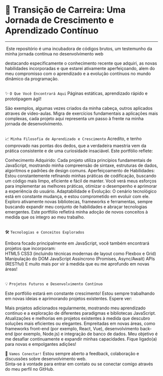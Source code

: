 # 🚀 Transição de Carreira: Uma Jornada de Crescimento e Aprendizado Contínuo


---
&nbsp;Este repositório é uma incubadora de códigos brutos, um testemunho da minha jornada contínua no desenvolvimento web
</p>  

 destacando especificamente o conhecimento recente que adquiri, as novas habilidades incorporadas e que estarei ativamente aperfeiçoando, alem do meu compromisso com o aprendizado e a evolução contínuos no mundo dinâmico da programação.
<br>
<br>

✨&nbsp;`O Que Você Encontrará Aqui`
Páginas estáticas, aprendizado rápido e prototipagem ágil!

São exemplos, algumas vezes criados da minha cabeça, outros aplicados atraves de video-aulas. Migra de exercícios fundamentais a aplicações mais complexas, cada projeto aqui representa um passo à frente na minha jornada de desenvolvimento.
<br>
<br>

📈&nbsp;`Minha Filosofia de Aprendizado e Crescimento`
Acredito, e tenho comprovado nas pontas dos dedos, que a verdadeira maestria vem da prática consistente e de uma curiosidade insaciável. Este portfólio reflete:
<br>

Conhecimento Adquirido: Cada projeto utiliza princípios fundamentais de JavaScript, mostrando minha compreensão de sintaxe, estruturas de dados, algoritmos e padrões de design comuns.
Aperfeiçoamento de Habilidades: Estou constantemente refinando minhas práticas de codificação, buscando um código mais limpo, eficiente e fácil de manter. Você verá meus esforços para implementar as melhores práticas, otimizar o desempenho e aprimorar a experiência do usuário.
Adaptabilidade e Evolução: O cenário tecnológico está em constante mudança, e estou comprometido em evoluir com ele. Exploro ativamente novas bibliotecas, frameworks e ferramentas, sempre buscando expandir meu conjunto de habilidades e abraçar tecnologias emergentes. Este portfólio refletirá minha adoção de novos conceitos à medida que os integro ao meu trabalho.
<br>
<br>

🛠️&nbsp;`Tecnologias e Conceitos Explorados`<br>

Embora focado principalmente em JavaScript, você também encontrará projetos que incorporam:
<br>
HTML5
CSS3 (incluindo técnicas modernas de layout como Flexbox e Grid)
Manipulação do DOM
JavaScript Assíncrono (Promises, Async/Await)
APIs (RESTful)
E muito mais por vir à medida que eu me aprofundo em novas áreas!
<br>
<br>

💡&nbsp;`Projetos Futuros e Desenvolvimento Contínuo`

Este portfólio estará em constante crescimento! Estou sempre trabalhando em novas ideias e aprimorando projetos existentes. Espere ver:

Mais projetos adicionados regularmente, mostrando meu aprendizado contínuo e a exploração de diferentes paradigmas e bibliotecas JavaScript.
Atualizações e melhorias em projetos existentes à medida que descubro soluções mais eficientes ou elegantes.
Empreitadas em novas áreas, como frameworks front-end (por exemplo, React, Vue), desenvolvimento back-end (por exemplo, Node.js) e integração de banco de dados.
Meu objetivo é me desafiar continuamente e expandir minhas capacidades. Fique ligado(a) para novas e empolgantes adições!
<br>

🤝&nbsp;`Vamos Conectar!`
Estou sempre aberto a feedback, colaboração e discussões sobre desenvolvimento web. <br>
Sinta-se à vontade para entrar em contato ou se conectar comigo através do meu perfil no GitHub.

